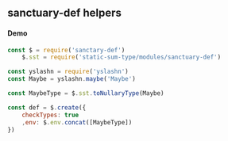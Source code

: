 sanctuary-def helpers
---------------------

#### Demo

```js
const $ = require('sanctary-def')
    $.sst = require('static-sum-type/modules/sanctuary-def')

const yslashn = require('yslashn')
const Maybe = yslashn.maybe('Maybe')

const MaybeType = $.sst.toNullaryType(Maybe)

const def = $.create({
    checkTypes: true
    ,env: $.env.concat([MaybeType])
})
```